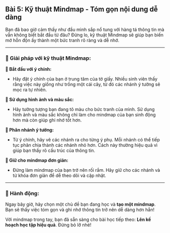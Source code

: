 ## Bài 5: Kỹ thuật Mindmap - Tóm gọn nội dung dễ dàng

Bạn đã bao giờ cảm thấy như đầu mình sắp nổ tung với hàng tá thông tin mà vẫn không biết bắt đầu từ đâu? Đừng lo, kỹ thuật Mindmap sẽ giúp bạn biến mớ hỗn độn ấy thành một bức tranh rõ ràng và dễ nhớ.

---

### 📌 Giải pháp với kỹ thuật Mindmap:

**🔹 Bắt đầu với ý chính:**
- Hãy đặt ý chính của bạn ở trung tâm của tờ giấy. Nhiều sinh viên thấy rằng việc này giống như trồng một cái cây, từ đó các nhánh ý tưởng sẽ mọc ra tự nhiên.

**🔹 Sử dụng hình ảnh và màu sắc:**
- Hãy tưởng tượng bạn đang tô màu cho bức tranh của mình. Sử dụng hình ảnh và màu sắc không chỉ làm cho mindmap của bạn sinh động hơn mà còn giúp ghi nhớ tốt hơn.

**🔹 Phân nhánh ý tưởng:**
- Từ ý chính, hãy vẽ các nhánh ra cho từng ý phụ. Mỗi nhánh có thể tiếp tục phân chia thành các nhánh nhỏ hơn. Cách này thường hiệu quả vì giúp bạn thấy rõ cấu trúc của thông tin.

**🔹 Giữ cho mindmap đơn giản:**
- Đừng làm mindmap của bạn trở nên rối rắm. Hãy giữ cho các nhánh và từ khóa đơn giản để dễ theo dõi và cập nhật.

---

### 🚀 Hành động:

Ngay bây giờ, hãy chọn một chủ đề bạn đang học và **tạo một mindmap**. Bạn sẽ thấy việc tóm gọn và ghi nhớ thông tin trở nên dễ dàng hơn hẳn!

Với mindmap trong tay, bạn đã sẵn sàng cho bài học tiếp theo: **Lên kế hoạch học tập hiệu quả**. Đừng bỏ lỡ nhé!